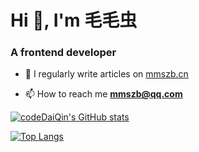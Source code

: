 <h1 >Hi 👋, I'm 毛毛虫</h1>
<h3 >A frontend developer</h3>

- 📝 I regularly write articles on [mmszb.cn](https://www.mmszb.cn)

- 📫 How to reach me **mmszb@qq.com**

[![codeDaiQin's GitHub stats](https://github-readme-stats.vercel.app/api?username=codeDaiQin)](https://github.com/codeDaiQin)

[![Top Langs](https://github-readme-stats.vercel.app/api/top-langs/?username=codeDaiQin&layout=compact)](https://github.com/codeDaiQin)
